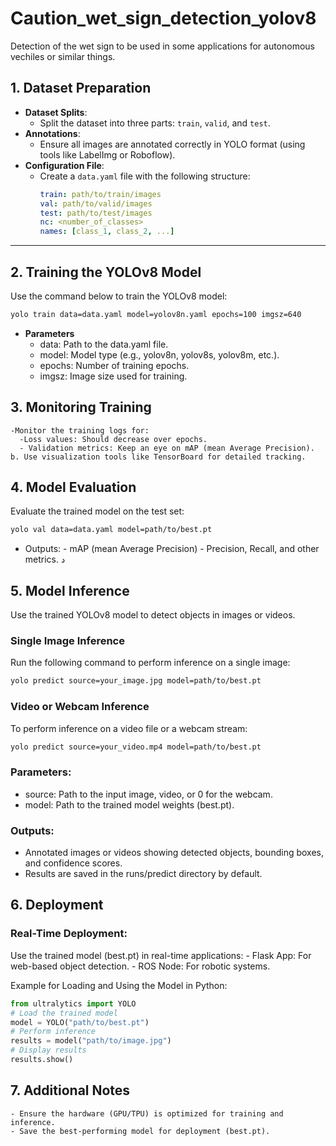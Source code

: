 # Caution_wet_sign_detection_yolov8
Detection of the wet sign to be used in some applications for autonomous vechiles or similar things.

## 1. Dataset Preparation

- **Dataset Splits**: 
  - Split the dataset into three parts: `train`, `valid`, and `test`.
- **Annotations**:
  - Ensure all images are annotated correctly in YOLO format (using tools like LabelImg or Roboflow).
- **Configuration File**: 
  - Create a `data.yaml` file with the following structure:
    ```yaml
    train: path/to/train/images
    val: path/to/valid/images
    test: path/to/test/images
    nc: <number_of_classes>
    names: [class_1, class_2, ...]
    ```

---

## 2. Training the YOLOv8 Model

Use the command below to train the YOLOv8 model:

```bash
yolo train data=data.yaml model=yolov8n.yaml epochs=100 imgsz=640
```

- **Parameters**
    - data: Path to the data.yaml file.
    - model: Model type (e.g., yolov8n, yolov8s, yolov8m, etc.).
    - epochs: Number of training epochs.
    - imgsz: Image size used for training.

## 3. Monitoring Training
    -Monitor the training logs for:
      -Loss values: Should decrease over epochs.
      - Validation metrics: Keep an eye on mAP (mean Average Precision).
    b. Use visualization tools like TensorBoard for detailed tracking.

## 4. Model Evaluation
Evaluate the trained model on the test set:
```bash
yolo val data=data.yaml model=path/to/best.pt
```
- Outputs:
        - mAP (mean Average Precision)
        - Precision, Recall, and other metrics.
  د
## 5. Model Inference

Use the trained YOLOv8 model to detect objects in images or videos.

### Single Image Inference
Run the following command to perform inference on a single image:
```bash
yolo predict source=your_image.jpg model=path/to/best.pt
```

### Video or Webcam Inference
To perform inference on a video file or a webcam stream:
```bash
yolo predict source=your_video.mp4 model=path/to/best.pt
```

### Parameters:
- source: Path to the input image, video, or 0 for the webcam.
- model: Path to the trained model weights (best.pt).
### Outputs:
- Annotated images or videos showing detected objects, bounding boxes, and confidence scores.
- Results are saved in the runs/predict directory by default.


## 6. Deployment
### Real-Time Deployment:
Use the trained model (best.pt) in real-time applications:
      - Flask App: For web-based object detection.
      - ROS Node: For robotic systems.

Example for Loading and Using the Model in Python:
```python
from ultralytics import YOLO
# Load the trained model
model = YOLO("path/to/best.pt")
# Perform inference
results = model("path/to/image.jpg")
# Display results
results.show()
```

## 7. Additional Notes

    - Ensure the hardware (GPU/TPU) is optimized for training and inference.
    - Save the best-performing model for deployment (best.pt).


